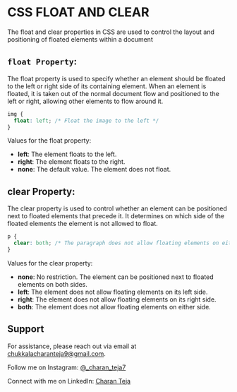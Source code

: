 # CSS FLOAT AND CLEAR

The float and clear properties in CSS are used to control the layout and positioning of floated elements within a document
## `float Property`:
The float property is used to specify whether an element should be floated to the left or right side of its containing element. When an element is floated, it is taken out of the normal document flow and positioned to the left or right, allowing other elements to flow around it.

```css
img {
  float: left; /* Float the image to the left */
}
```
Values for the float property:

- **left**: The element floats to the left.
- **right**: The element floats to the right.
- **none**: The default value. The element does not float.
## clear Property:
The clear property is used to control whether an element can be positioned next to floated elements that precede it. It determines on which side of the floated elements the element is not allowed to float.

```css
p {
  clear: both; /* The paragraph does not allow floating elements on either side */
}
```
Values for the clear property:

- **none**: No restriction. The element can be positioned next to floated elements on both sides.
- **left**: The element does not allow floating elements on its left side.
- **right**: The element does not allow floating elements on its right side.
- **both**: The element does not allow floating elements on either side.
## Support

For assistance, please reach out via email at chukkalacharanteja9@gmail.com.

Follow me on Instagram: [@_charan_teja7](https://www.instagram.com/_charan_teja7/)

Connect with me on LinkedIn: [Charan Teja](https://www.linkedin.com/in/charanteja177/)
